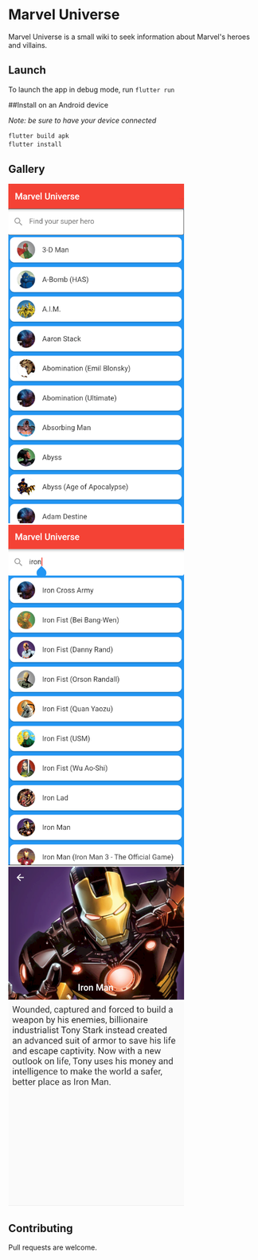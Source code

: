 # Marvel Universe

Marvel Universe is a small wiki to seek information about Marvel's heroes and villains.

## Launch

To launch the app in debug mode, run `flutter run`

##Install on an Android device

_Note: be sure to have your device connected_

```bash
flutter build apk
flutter install
```

## Gallery

![The home screen of the app](readme_assets/home_screen.png)
![It is possible to filter by name](readme_assets/filtered_search.png)
![You can see the description (if available) of all given characters](readme_assets/character_details.png)

## Contributing

Pull requests are welcome.
